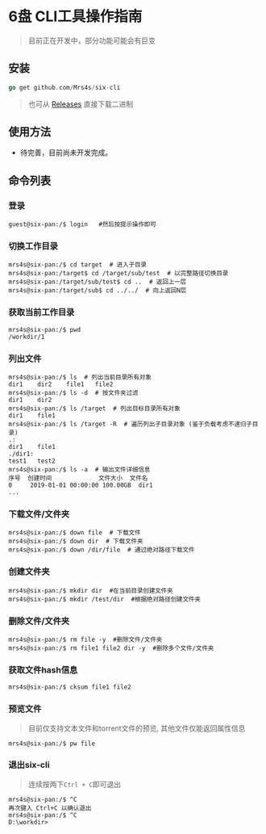 # 6盘 CLI工具操作指南

> 目前正在开发中，部分功能可能会有巨变

## 安装

````go
go get github.com/Mrs4s/six-cli
````

> 也可从 [Releases](https://github.com/Mrs4s/six-cli/releases) 直接下载二进制 

##  使用方法

* 待完善，目前尚未开发完成。

## 命令列表

### 登录

````shell
guest@six-pan:/$ login   #然后按提示操作即可
````

### 切换工作目录

````shell
mrs4s@six-pan:/$ cd target  # 进入子目录
mrs4s@six-pan:/target$ cd /target/sub/test  # 以完整路径切换目录
mrs4s@six-pan:/target/sub/test$ cd ..  # 返回上一层
mrs4s@six-pan:/target/sub$ cd ../../  # 向上返回N层
````

### 获取当前工作目录

````shell
mrs4s@six-pan:/$ pwd
/workdir/1
````

### 列出文件

````shell
mrs4s@six-pan:/$ ls  # 列出当前目录所有对象
dir1	dir2	file1	file2
mrs4s@six-pan:/$ ls -d  # 按文件夹过滤
dir1	dir2
mrs4s@six-pan:/$ ls /target  # 列出目标目录所有对象
dir1	file1
mrs4s@six-pan:/$ ls /target -R  # 遍历列出子目录对象 (鉴于负载考虑不递归子目录)
.:
dir1	file1
./dir1:
test1	test2
mrs4s@six-pan:/$ ls -a  # 输出文件详细信息
序号  创建时间             文件大小  文件名
0     2019-01-01 00:00:00 100.00GB  dir1
...
````

### 下载文件/文件夹

````shell
mrs4s@six-pan:/$ down file  # 下载文件
mrs4s@six-pan:/$ down dir  # 下载文件夹
mrs4s@six-pan:/$ down /dir/file  # 通过绝对路径下载文件
````

### 创建文件夹

````shell
mrs4s@six-pan:/$ mkdir dir  #在当前目录创建文件夹
mrs4s@six-pan:/$ mkdir /test/dir  #根据绝对路径创建文件夹
````

### 删除文件/文件夹

````shell
mrs4s@six-pan:/$ rm file -y  #删除文件/文件夹
mrs4s@six-pan:/$ rm file1 file2 dir -y  #删除多个文件/文件夹
````

### 获取文件hash信息

````shell
mrs4s@six-pan:/$ cksum file1 file2 
````

### 预览文件
> 目前仅支持文本文件和torrent文件的预览, 其他文件仅能返回属性信息

````shell
mrs4s@six-pan:/$ pw file
````

### 退出six-cli
> 连续按两下`Ctrl + C`即可退出

````shell
mrs4s@six-pan:/$ ^C
再次键入 Ctrl+C 以确认退出
mrs4s@six-pan:/$ ^C
D:\workdir>
````
